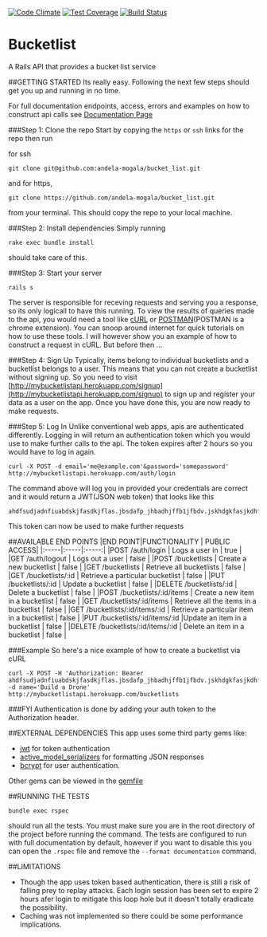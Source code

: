 [![Code Climate](https://codeclimate.com/github/andela-mogala/bucket_list/badges/gpa.svg)](https://codeclimate.com/github/andela-mogala/bucket_list) [![Test Coverage](https://codeclimate.com/github/andela-mogala/bucket_list/badges/coverage.svg)](https://codeclimate.com/github/andela-mogala/bucket_list/coverage) [![Build Status](https://travis-ci.org/andela-mogala/bucket_list.svg?branch=master)](https://travis-ci.org/andela-mogala/bucket_list)

# Bucketlist
A Rails API that provides a bucket list service

##GETTING STARTED
Its really easy. Following the next few steps should get you up and running in no time.

For full documentation endpoints, access, errors and examples on how to construct api calls see [Documentation Page](http://mybucketlist.herokuapp.com)

###Step 1: Clone the repo
Start by copying the ```https``` or ```ssh``` links for the repo then run

for ssh
```
git clone git@github.com:andela-mogala/bucket_list.git
```
and for https,
```
git clone https://github.com/andela-mogala/bucket_list.git
```
from your terminal. This should copy the repo to your local machine.

###Step 2: Install dependencies
Simply running
```
rake exec bundle install
```
should take care of this.

###Step 3: Start your server
```
rails s
```
The server is responsible for receving requests and serving you a response, so its only logicall to have this running.
To view the results of queries made to the api, you would need a tool like [cURL](https://curl.haxx.se/download.html) or [POSTMAN](https://chrome.google.com/webstore/detail/postman/fhbjgbiflinjbdggehcddcbncdddomop?hl=en)(POSTMAN is a chrome extension). You can snoop around internet for quick tutorials on how to use these tools. I will however show you an example of how to construct a request in cURL. But before then ...

###Step 4: Sign Up
Typically, items belong to individual bucketlists and a bucketlist belongs to a user. This means that you can not create a bucketlist without signing up. So you need to visit [http://mybucketlistapi.herokuapp.com/signup](http://mybucketlistapi.herokuapp.com/signup) to sign up and register your data as a user on the app. Once you have done this, you are now ready to make requests.

###Step 5: Log In
Unlike conventional web apps, apis are authenticated differently. Logging in will return an authentication token which you would use to make further calls to the api. The token expires after 2 hours so you would have to log in again.
```
curl -X POST -d email='me@example.com'&password='somepassword' http://mybucketlistapi.herokuapp.com/auth/login
```
The command above will log you in provided your credentials are correct and it would return a JWT(JSON web token) that looks like this
```
ahdfsudjadnfiuabdskjfasdkjflas.jbsdafp_jhbadhjffb1jfbdv.jskhdgkfasjkdhflsadjfabskfh
```
This token can now be used to make further requests

##AVAILABLE END POINTS
|END POINT|FUNCTIONALITY | PUBLIC ACCESS|
|:-----|:-----|:-----:|
|POST /auth/login | Logs a user in | true |
|GET /auth/logout | Logs out a user | false |
|POST /bucketlists | Create a new bucketlist | false |
|GET /bucketlists | Retrieve all bucketlists | false |
|GET /bucketlists/:id | Retrieve a particular bucketlist | false |
|PUT /bucketlists/:id | Update a bucketlist | false |
|DELETE /bucketlists/:id | Delete a bucketlist | false |
|POST /bucketlists/:id/items | Create a new item in a bucketlist | false |
|GET /bucketlists/:id/items | Retrieve all the items in a bucketlist | false |
|GET /bucketlists/:id/items/:id | Retrieve a particular item in a bucketlist | false |
|PUT /bucketlists/:id/items/:id |Update an item in a bucketlist | false |
|DELETE /bucketlists/:id/items/:id | Delete an item in a bucketlist | false |

###Example
So here's a nice example of how to create a bucketlist via cURL
```
curl -X POST -H 'Authorization: Bearer ahdfsudjadnfiuabdskjfasdkjflas.jbsdafp_jhbadhjffb1jfbdv.jskhdgkfasjkdhflsadjfabskfh' -d name='Build a Drone' http://mybucketlistapi.herokuapp.com/bucketlists
```
###FYI
Authentication is done by adding your auth token to the Authorization header.

##EXTERNAL DEPENDENCIES
This app uses some third party gems like:
* [jwt](https://github.com/jwt/ruby-jwt) for token authentication
* [active_model_serializers](https://github.com/rails-api/active_model_serializers) for formatting JSON responses
* [bcrypt](https://github.com/codahale/bcrypt-ruby) for user authentication.

Other gems can be viewed in the [gemfile](https://github.com/andela-mogala/bucket_list/blob/master/Gemfile)

##RUNNING THE TESTS
```
bundle exec rspec
```
should run all the tests. You must make sure you are in the root directory of the project before running the command.
The tests are configured to run with full documentation by default, however if you want to disable this you can open the ```.rspec``` file and remove the ```--format documentation``` command.

##LIMITATIONS
* Though the app uses token based authentication, there is still a risk of falling prey to replay attacks. Each login session has been set to expire 2 hours afer login to mitigate this loop hole but it doesn't totally eradicate the possibility.
* Caching was not implemented so there could be some performance implications.
